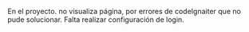 En el proyecto. 
no visualiza página, por errores de codeIgnaiter que no pude solucionar. 
Falta realizar configuración de login.
